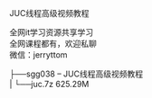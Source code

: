 JUC线程高级视频教程

全网it学习资源共享学习<br>全网课程都有，欢迎私聊<br>微信：jerryttom<br>

├──sgg038 – JUC线程高级视频教程<br> | └──juc.7z 625.29M